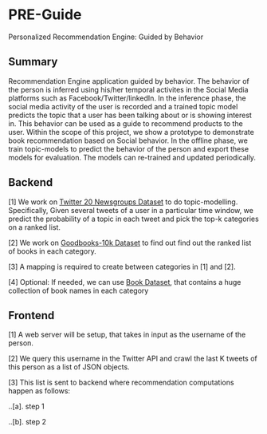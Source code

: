 # PRE-Guide
Personalized Recommendation Engine: Guided by Behavior

## Summary
Recommendation Engine application guided by behavior. The behavior of the person is inferred using his/her temporal activites in the Social Media platforms such as Facebook/Twitter/linkedIn. In the inference phase, the social media activity of the user is recorded and a trained topic model predicts the topic that a user has been talking about or is showing interest in. This behavior can be used as a guide to recommend products to the user. Within the scope of this project, we show a prototype to demonstrate book recommendation based on Social behavior.
In the offline phase, we train topic-models to predict the behavior of the person and export these models for evaluation. The models can re-trained and updated periodically.

## Backend
[1] We work on [Twitter 20 Newsgroups Dataset](https://archive.ics.uci.edu/ml/datasets/Twenty+Newsgroups) to do topic-modelling. Specifically, Given several tweets of a user in a particular time window, we predict the probability of a topic in each tweet and pick the top-k categories on a ranked list.

[2] We work on [Goodbooks-10k Dataset](http://fastml.com/goodbooks-10k-a-new-dataset-for-book-recommendations/) to find out find out the ranked list of books in each category.

[3] A mapping is required to create between categories in [1] and [2].

[4] Optional: If needed, we can use [Book Dataset](https://github.com/uchidalab/book-dataset/tree/master/Task2), that contains a huge collection of book names in each category

## Frontend
[1] A web server will be setup, that takes in input as the username of the person. 

[2] We query this username in the Twitter API and crawl the last K tweets of this person as a list of JSON objects.

[3] This list is sent to backend where recommendation computations happen as follows:

  ..[a]. step 1
  
  ..[b]. step 2

